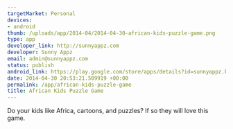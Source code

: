 ```yaml
--- 
targetMarket: Personal
devices: 
- android
thumb: /uploads/app/2014-04/2014-04-30-african-kids-puzzle-game.png
type: app
developer_link: http://sunnyappz.com
developer: Sunny Appz
email: admin@sunnyappz.com
status: publish
android_link: https://play.google.com/store/apps/details?id=sunnyappz.kidspuzzlegame
date: 2014-04-30 20:53:21.509919 +00:00
permalink: /app/african-kids-puzzle-game
title: African Kids Puzzle Game
---
```


Do your kids like Africa, cartoons, and puzzles? If so they will love this game.
